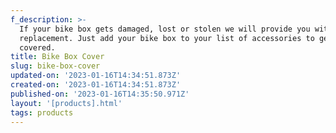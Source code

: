 ```yaml
---
f_description: >-
  If your bike box gets damaged, lost or stolen we will provide you with a
  replacement. Just add your bike box to your list of accessories to get
  covered.
title: Bike Box Cover
slug: bike-box-cover
updated-on: '2023-01-16T14:34:51.873Z'
created-on: '2023-01-16T14:34:51.873Z'
published-on: '2023-01-16T14:35:50.971Z'
layout: '[products].html'
tags: products
---
```



